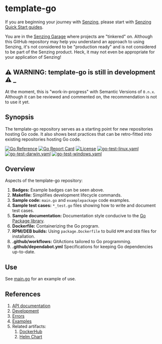 # template-go

If you are beginning your journey with [Senzing],
please start with [Senzing Quick Start guides].

You are in the [Senzing Garage] where projects are "tinkered" on.
Although this GitHub repository may help you understand an approach to using Senzing,
it's not considered to be "production ready" and is not considered to be part of the Senzing product.
Heck, it may not even be appropriate for your application of Senzing!

## :warning: WARNING: template-go is still in development :warning: _

At the moment, this is "work-in-progress" with Semantic Versions of `0.n.x`.
Although it can be reviewed and commented on,
the recommendation is not to use it yet.

## Synopsis

The template-go repository serves as a starting point for new repositories hosting Go code.
It also shows best practices that can be retro-fitted into existing repositories hosting Go code.

[![Go Reference](https://pkg.go.dev/badge/github.com/senzing-garage/template-go.svg)](https://pkg.go.dev/github.com/senzing-garage/template-go)
[![Go Report Card](https://goreportcard.com/badge/github.com/senzing-garage/template-go)](https://goreportcard.com/report/github.com/senzing-garage/template-go)
[![License](https://img.shields.io/badge/License-Apache2-brightgreen.svg)](https://github.com/senzing-garage/template-go/blob/main/LICENSE)
[![go-test-linux.yaml](https://github.com/senzing-garage/template-go/actions/workflows/go-test-linux.yaml/badge.svg)](https://github.com/senzing-garage/template-go/actions/workflows/go-test-linux.yaml)
[![go-test-darwin.yaml](https://github.com/senzing-garage/template-go/actions/workflows/go-test-darwin.yaml/badge.svg)](https://github.com/senzing-garage/template-go/actions/workflows/go-test-darwin.yaml)
[![go-test-windows.yaml](https://github.com/senzing-garage/template-go/actions/workflows/go-test-windows.yaml/badge.svg)](https://github.com/senzing-garage/template-go/actions/workflows/go-test-windows.yaml)

## Overview

Aspects of the template-go repository:

1. **Badges:** Example badges can be seen above.
1. **Makefile:** Simplifies development lifecycle commands.
1. **Sample code:** `main.go` and `examplepackage` code examples.
1. **Sample test cases:** `*_test.go` files showing how to write and document test cases.
1. **Sample documentation:** Documentation style conducive to the [Go Package library](https://pkg.go.dev).
1. **Dockerfile:** Containerizing the Go program.
1. **RPM/DEB builds:** Using `package.Dockerfile` to build `RPM` and `DEB` files for installation.
1. **.github/workflows:** GitActions tailored to Go programming.
1. **.github/dependabot.yml** Specifications for keeping Go dependencies up-to-date.

## Use

See [main.go] for an example of use.

## References

1. [API documentation]
1. [Development]
1. [Errors]
1. [Examples]
1. Related artifacts:
    1. [DockerHub]
    1. [Helm Chart]

[API documentation]: https://pkg.go.dev/github.com/senzing-garage/template-go
[Development]: docs/development.md
[DockerHub]: https://hub.docker.com/r/senzing/template-go
[Errors]: docs/errors.md
[Examples]: docs/examples.md
[Helm Chart]: https://github.com/senzing-garage/charts/tree/main/charts/template-go
[main.go]: main.go
[Senzing Garage]: https://github.com/senzing-garage-garage
[Senzing Quick Start guides]: https://docs.senzing.com/quickstart/
[Senzing]: https://senzing.com/
